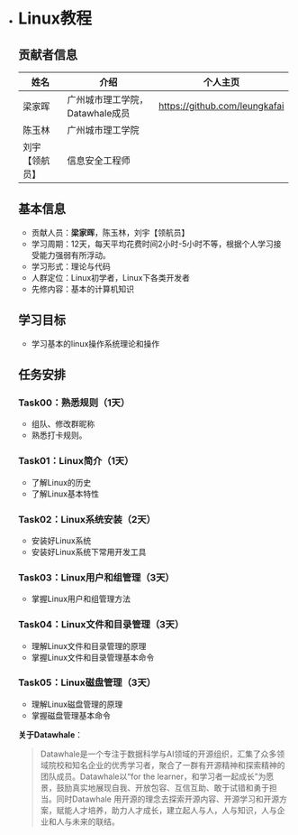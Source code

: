 ﻿- # Linux教程

  ## 贡献者信息

  | 姓名           | 介绍                            | 个人主页                      |
  | -------------- | ------------------------------- | ----------------------------- |
  | 梁家晖         | 广州城市理工学院，Datawhale成员 | https://github.com/leungkafai |
  | 陈玉林         | 广州城市理工学院                |                               |
  | 刘宇【领航员】 | 信息安全工程师                  |                               |

  

  ## 基本信息

  - 贡献人员：**梁家晖**，陈玉林，刘宇【领航员】
  - 学习周期：12天，每天平均花费时间2小时-5小时不等，根据个人学习接受能力强弱有所浮动。
  - 学习形式：理论与代码
  - 人群定位：Linux初学者，Linux下各类开发者
  - 先修内容：基本的计算机知识

  ## 学习目标

  - 学习基本的linux操作系统理论和操作

  ## 任务安排

  

  ### Task00：熟悉规则（1天）

  - 组队、修改群昵称
  - 熟悉打卡规则。

  ### Task01：Linux简介（1天）

  * 了解Linux的历史
  * 了解Linux基本特性

  ### Task02：Linux系统安装（2天）

  * 安装好Linux系统
  * 安装好Linux系统下常用开发工具

  ### Task03：Linux用户和组管理（3天）

  * 掌握Linux用户和组管理方法

  ### Task04：Linux文件和目录管理（3天）

  * 理解Linux文件和目录管理的原理
  * 掌握Linux文件和目录管理基本命令

  ### Task05：Linux磁盘管理（3天）

  * 理解Linux磁盘管理的原理
  * 掌握磁盘管理基本命令

  

  

  **关于Datawhale**：

  >Datawhale是一个专注于数据科学与AI领域的开源组织，汇集了众多领域院校和知名企业的优秀学习者，聚合了一群有开源精神和探索精神的团队成员。Datawhale以“for the learner，和学习者一起成长”为愿景，鼓励真实地展现自我、开放包容、互信互助、敢于试错和勇于担当。同时Datawhale 用开源的理念去探索开源内容、开源学习和开源方案，赋能人才培养，助力人才成长，建立起人与人，人与知识，人与企业和人与未来的联结。

  ​	